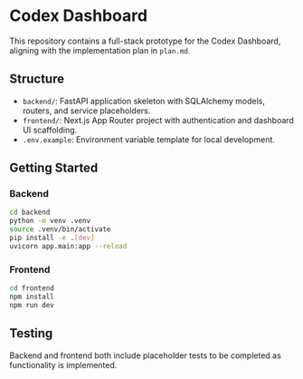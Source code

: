 # Codex Dashboard

This repository contains a full-stack prototype for the Codex Dashboard, aligning with the implementation plan in `plan.md`.

## Structure

- `backend/`: FastAPI application skeleton with SQLAlchemy models, routers, and service placeholders.
- `frontend/`: Next.js App Router project with authentication and dashboard UI scaffolding.
- `.env.example`: Environment variable template for local development.

## Getting Started

### Backend

```bash
cd backend
python -m venv .venv
source .venv/bin/activate
pip install -e .[dev]
uvicorn app.main:app --reload
```

### Frontend

```bash
cd frontend
npm install
npm run dev
```

## Testing

Backend and frontend both include placeholder tests to be completed as functionality is implemented.
